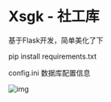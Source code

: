 # Xsgk - 社工库

基于Flask开发，简单美化了下

pip install requirements.txt

config.ini  数据库配置信息

![img](https://github.com/hackxc/Xsgk/blob/master/demo.png)
